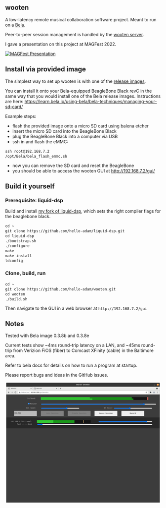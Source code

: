 ## wooten

A low-latency remote musical collaboration software project. Meant to run on a
[Bela](https://bela.io/).

Peer-to-peer session management is handled by the
[wooten server](https://github.com/smr-llc/wooten-server).

I gave a presentation on this project at MAGFest 2022.

[![MAGFest Presentation](https://img.youtube.com/vi/eLhypHRxMv4/hqdefault.jpg)](https://youtu.be/eLhypHRxMv4)

## Install via provided image

The simplest way to set up wooten is with one of the
[release images](https://github.com/smr-llc/wooten/releases).

You can install it onto your Bela-equipped BeagleBone Black revC in the same way
that you would install one of the Bela release images. Instructions are here:
https://learn.bela.io/using-bela/bela-techniques/managing-your-sd-card/

Example steps:

- flash the provided image onto a micro SD card using balena etcher
- insert the micro SD card into the BeagleBone Black
- plug the BeagleBone Black into a computer via USB
- ssh in and flash the eMMC:
```
ssh root@192.168.7.2
/opt/Bela/bela_flash_emmc.sh
```
- now you can remove the SD card and reset the BeagleBone
- you should be able to access the wooten GUI at http://192.168.7.2/gui/


## Build it yourself

### Prerequisite: liquid-dsp

Build and install
[my fork of liquid-dsp](https://github.com/hello-adam/liquid-dsp), which sets
the right compiler flags for the beaglebone black.

```
cd ~
git clone https://github.com/hello-adam/liquid-dsp.git
cd liquid-dsp
./bootstrap.sh
./configure
make
make install
ldconfig
```


### Clone, build, run

```
cd ~
git clone https://github.com/hello-adam/wooten.git
cd wooten
./build.sh
```

Then navigate to the GUI in a web browser at `http://192.168.7.2/gui`


## Notes

Tested with Bela image 0.3.8b and 0.3.8e

Current tests show ~4ms round-trip latency on a LAN, and ~45ms round-trip from
Verizion FiOS (fiber) to Comcast XFinity (cable) in the Baltimore area.

Refer to bela docs for details on how to run a program at startup.

Please report bugs and ideas in the GitHub issues.

![Screenshot of the wooten GUI](docs/wooten-gui.png)